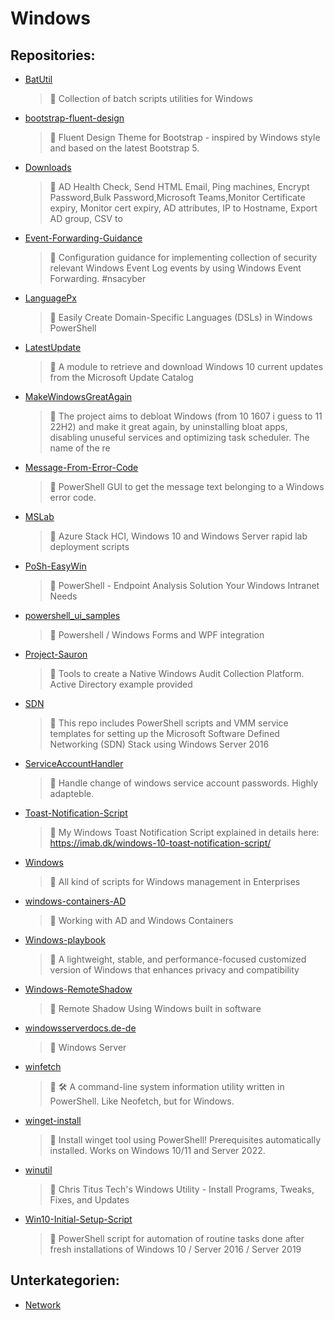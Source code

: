 # Windows

## Repositories:
- [BatUtil](https://github.com/Thamielis/BatUtil)
	> :memo: Collection of batch scripts utilities for Windows
- [bootstrap-fluent-design](https://github.com/Thamielis/bootstrap-fluent-design)
	> :memo: Fluent Design Theme for Bootstrap - inspired by Windows style and based on the latest Bootstrap 5.
- [Downloads](https://github.com/Thamielis/Downloads)
	> :memo: AD Health Check, Send HTML Email,  Ping machines, Encrypt Password,Bulk Password,Microsoft Teams,Monitor Certificate expiry, Monitor cert expiry, AD attributes, IP to Hostname, Export AD group, CSV to
- [Event-Forwarding-Guidance](https://github.com/Thamielis/Event-Forwarding-Guidance)
	> :memo: Configuration guidance for implementing collection of security relevant Windows Event Log events by using Windows Event Forwarding. #nsacyber
- [LanguagePx](https://github.com/Thamielis/LanguagePx)
	> :memo: Easily Create Domain-Specific Languages (DSLs) in Windows PowerShell
- [LatestUpdate](https://github.com/Thamielis/LatestUpdate)
	> :memo: A module to retrieve and download Windows 10 current updates from the Microsoft Update Catalog
- [MakeWindowsGreatAgain](https://github.com/Thamielis/MakeWindowsGreatAgain)
	> :memo: The project aims to debloat Windows (from 10 1607 i guess to 11 22H2) and make it great again, by uninstalling bloat apps, disabling unuseful services and optimizing task scheduler. The name of the re
- [Message-From-Error-Code](https://github.com/Thamielis/Message-From-Error-Code)
	> :memo: PowerShell GUI to get the message text belonging to a Windows error code.
- [MSLab](https://github.com/Thamielis/MSLab)
	> :memo: Azure Stack HCI, Windows 10 and Windows Server rapid lab deployment scripts
- [PoSh-EasyWin](https://github.com/Thamielis/PoSh-EasyWin)
	> :memo: PowerShell - Endpoint Analysis Solution Your Windows Intranet Needs
- [powershell_ui_samples](https://github.com/Thamielis/powershell_ui_samples)
	> :memo: Powershell / Windows Forms and WPF integration
- [Project-Sauron](https://github.com/Thamielis/Project-Sauron)
	> :memo: Tools to create a Native Windows Audit Collection Platform. Active Directory example provided
- [SDN](https://github.com/Thamielis/SDN)
	> :memo: This repo includes PowerShell scripts and VMM service templates for setting up the Microsoft Software Defined Networking (SDN) Stack using Windows Server 2016
- [ServiceAccountHandler](https://github.com/Thamielis/ServiceAccountHandler)
	> :memo: Handle change of windows service account passwords. Highly adapteble.
- [Toast-Notification-Script](https://github.com/Thamielis/Toast-Notification-Script)
	> :memo: My Windows Toast Notification Script explained in details here: https://imab.dk/windows-10-toast-notification-script/
- [Windows](https://github.com/Thamielis/Windows)
	> :memo: All kind of scripts for Windows management in Enterprises
- [windows-containers-AD](https://github.com/Thamielis/windows-containers-AD)
	> :memo: Working with AD and Windows Containers
- [Windows-playbook](https://github.com/Thamielis/Windows-playbook)
	> :memo: A lightweight, stable, and performance-focused customized version of Windows that enhances privacy and compatibility
- [Windows-RemoteShadow](https://github.com/Thamielis/Windows-RemoteShadow)
	> :memo: Remote Shadow Using Windows built in software
- [windowsserverdocs.de-de](https://github.com/Thamielis/windowsserverdocs.de-de)
	> :memo: Windows Server
- [winfetch](https://github.com/Thamielis/winfetch)
	> :memo: 🛠 A command-line system information utility written in PowerShell. Like Neofetch, but for Windows.
- [winget-install](https://github.com/Thamielis/winget-install)
	> :memo: Install winget tool using PowerShell! Prerequisites automatically installed. Works on Windows 10/11 and Server 2022.
- [winutil](https://github.com/Thamielis/winutil)
	> :memo: Chris Titus Tech's Windows Utility - Install Programs, Tweaks, Fixes, and Updates
- [Win10-Initial-Setup-Script](https://github.com/In-Pro-Org/Win10-Initial-Setup-Script)
	> :memo: PowerShell script for automation of routine tasks done after fresh installations of Windows 10 / Server 2016 / Server 2019

## Unterkategorien:
- [Network](Network.md)

